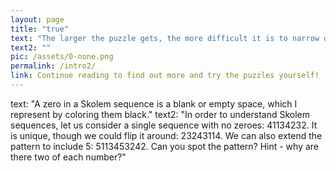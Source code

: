 ```yaml
---
layout: page
title: "true"
text: "The larger the puzzle gets, the more difficult it is to narrow down the possibilities."
text2: ""
pic: /assets/0-none.png
permalink: /intro2/
link: Continue reading to find out more and try the puzzles yourself!
---
```

text: "A zero in a Skolem sequence is a blank or empty space, which I represent by coloring them black."
text2: "In order to understand Skolem sequences, let us consider a single sequence with no zeroes: 41134232. It is unique, though we could flip it around: 23243114. We can also extend the pattern to include 5: 5113453242. Can you spot the pattern? Hint - why are there two of each number?"
